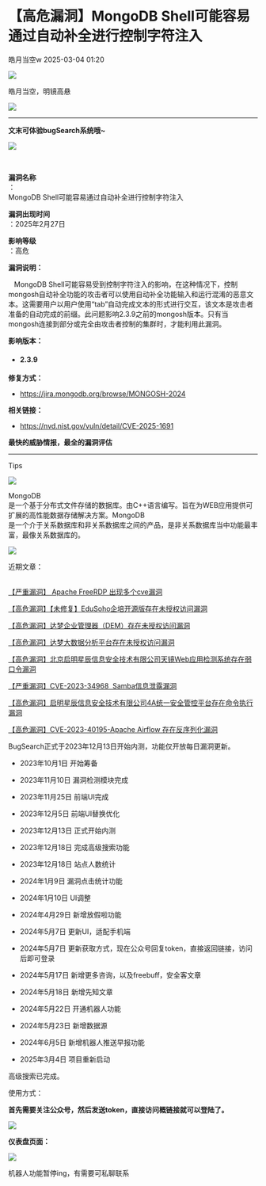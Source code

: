 #  【高危漏洞】MongoDB Shell可能容易通过自动补全进行控制字符注入   
 皓月当空w   2025-03-04 01:20  
  
![](https://mmbiz.qpic.cn/mmbiz_png/h1AzajLJTBu7YOczrAwxaw0KAqv7gHNdsWu0BEtibKibaegocwoGb75HNNUpZ0ukoIu7XxnCpsONILQhseSns4zg/640?wx_fmt=png "")  
  
皓月当空，明镜高悬  
  
![](https://mmbiz.qpic.cn/mmbiz_gif/h1AzajLJTBu7YOczrAwxaw0KAqv7gHNdZfzFIibGpEEEjcB4BuCfTfsf4KgL65xJd1EO5ibicom3eT9QDCHzvMr7w/640?wx_fmt=gif "")  
  
  
  
  
****  
**文末可体验bugSearch系统哦~**  
  
  
![](https://mmbiz.qpic.cn/mmbiz_png/h1AzajLJTBu7YOczrAwxaw0KAqv7gHNdjgbENMv47awmAOrpibcD0W1Cyicz2b2RY2qRfeCSL29wSIMCPQMS3T8w/640?wx_fmt=png "")  
  
   
  
**漏洞名称**  
：  
MongoDB Shell可能容易通过自动补全进行控制字符注入  
  
**漏洞出现时间**  
：2025年2月27日  
  
**影响等级**  
：高危  
  
**漏洞说明：**  
  
   MongoDB Shell可能容易受到控制字符注入的影响，在这种情况下，控制mongosh自动补全功能的攻击者可以使用自动补全功能输入和运行混淆的恶意文本。这需要用户以用户使用“tab”自动完成文本的形式进行交互，该文本是攻击者准备的自动完成的前缀。此问题影响2.3.9之前的mongosh版本。只有当mongosh连接到部分或完全由攻击者控制的集群时，才能利用此漏洞。  
  
**影响版本：**  
- #### 2.3.9  
  
**修复方式：**  
- https://jira.mongodb.org/browse/MONGOSH-2024  
  
**相关链接：**  
- https://nvd.nist.gov/vuln/detail/CVE-2025-1691  
  
  
**最快的威胁情报，最全的漏洞评估**  
  
****  
  
  
  
  
  
  
Tips  
  
![](https://mmbiz.qpic.cn/mmbiz_png/h1AzajLJTBu7YOczrAwxaw0KAqv7gHNdjM6hZmEJpn7tvGpPUaMaWjmktwXWhnoEtcDFjczcwLC3v5tYxJV0JA/640?wx_fmt=png "")  
  
  
MongoDB  
是一个基于分布式文件存储的数据库。由C++语言编写。旨在为WEB应用提供可扩展的高性能数据存储解决方案。MongoDB  
是一个介于关系数据库和非关系数据库之间的产品，是非关系数据库当中功能最丰富，最像关系数据库的。  
  
  
  
  
![](https://mmbiz.qpic.cn/mmbiz_png/h1AzajLJTBsGR5jHw9fpxuTmXiaCdhv2XyzlwsZDUwVYeShmG5PSjqqOpUW3KCwb8q4pVmBso9BrqVTibFm576rQ/640?wx_fmt=png "")  
  
近期文章：  
  
[](http://mp.weixin.qq.com/s?__biz=Mzg4MDg5NzAxMQ==&mid=2247484843&idx=1&sn=772b303b7bfebde91f5178944bbcd375&chksm=cf6f7b37f818f22196b97caa7967c4f5d3f097608df9207c8860b0fc300e22378d7a211403d8&scene=21#wechat_redirect)  
  
[](http://mp.weixin.qq.com/s?__biz=Mzg4MDg5NzAxMQ==&mid=2247484823&idx=1&sn=33b81fbc4fb970c623e77d7a5ef46525&chksm=cf6f7b0bf818f21d3450c49112319228ee7fb2557f4914af6808ec6fc7fa3f9c5bd38780228c&scene=21#wechat_redirect)  
[【严重漏洞】 Apache FreeRDP 出现多个cve漏洞](http://mp.weixin.qq.com/s?__biz=Mzg4MDg5NzAxMQ==&mid=2247484859&idx=1&sn=eb3e9f6d87304e78741397da0c29936b&chksm=cf6f7b27f818f2313bb5832d63d54d85dc146bf3ebcc06278a2c8dd59605e7b1d442b0a3fa25&scene=21#wechat_redirect)  
  
  
[【高危漏洞】【未修复】EduSoho企培开源版存在未授权访问漏洞](http://mp.weixin.qq.com/s?__biz=Mzg4MDg5NzAxMQ==&mid=2247484863&idx=1&sn=fd7d16aef7c10a2699fb491b0ea02bbe&chksm=cf6f7b23f818f235e455e36c1ff8cf56d2dd964ea7f37a11ce67e7c63d2cb705f212ad02278e&scene=21#wechat_redirect)  
  
  
[【高危漏洞】达梦企业管理器（DEM）存在未授权访问漏洞](http://mp.weixin.qq.com/s?__biz=Mzg4MDg5NzAxMQ==&mid=2247484888&idx=1&sn=9e4d6603a8c3dc5d63532fa5571f1ccf&chksm=cf6f7b44f818f25269d6a7ebfa54a19b4f84d83e1c19fd110710a353d53bc0a67065685847fa&scene=21#wechat_redirect)  
  
  
[【高危漏洞】达梦大数据分析平台存在未授权访问漏洞](http://mp.weixin.qq.com/s?__biz=Mzg4MDg5NzAxMQ==&mid=2247484863&idx=2&sn=f6032b4c7a109a838b9392ef2950abce&chksm=cf6f7b23f818f23587ab5d2095882f8ff6a1bb0e205a67c49016dfe860ed4abe67b47e5467ac&scene=21#wechat_redirect)  
  
  
[【高危漏洞】北京启明星辰信息安全技术有限公司天镜Web应用检测系统存在弱口令漏洞](http://mp.weixin.qq.com/s?__biz=Mzg4MDg5NzAxMQ==&mid=2247484888&idx=2&sn=7fa6fe96332176f5c1feb21c9064a9e5&chksm=cf6f7b44f818f2523bf768e1a85a1edbbc6e5db8747a7c9982bf89e62e9915309b6e92fe3834&scene=21#wechat_redirect)  
  
  
[【严重漏洞】CVE-2023-34968  Samba信息泄露漏洞](http://mp.weixin.qq.com/s?__biz=Mzg4MDg5NzAxMQ==&mid=2247484853&idx=1&sn=e1e42f0123d773143f6eb8b56669ec70&chksm=cf6f7b29f818f23fe32ad614b7c99821d28a1f20e3b8ca2fc4543b754e6c1de14e878862b4ff&scene=21#wechat_redirect)  
  
  
[【高危漏洞】启明星辰信息安全技术有限公司4A统一安全管控平台存在命令执行漏洞](http://mp.weixin.qq.com/s?__biz=Mzg4MDg5NzAxMQ==&mid=2247484849&idx=1&sn=30d011f2463c4912c42491289a590062&chksm=cf6f7b2df818f23b8376cbb2f6e2da22b223ea184c98106ddbbae747b44a0d2299a3c3202d27&scene=21#wechat_redirect)  
  
  
[【高危漏洞】CVE-2023-40195-Apache Airflow 存在反序列化漏洞](http://mp.weixin.qq.com/s?__biz=Mzg4MDg5NzAxMQ==&mid=2247484843&idx=2&sn=b6bcc3857a123bc3a0f79238617ada50&chksm=cf6f7b37f818f2212881d7cbb330d01874949be7a51e6433fbc79450d7ec968bc3eaaca37b51&scene=21#wechat_redirect)  
  
  
  
  
  
  
  
BugSearch正式于2023年12月13日开始内测，功能仅开放每日漏洞更新。  
  
- 2023年10月1日 开始筹备  
  
- 2023年11月10日 漏洞检测模块完成  
  
- 2023年11月25日 前端UI完成  
  
- 2023年12月5日 前端UI替换优化  
  
- 2023年12月13日 正式开始内测  
  
- 2023年12月18日 完成高级搜索功能  
  
- 2023年12月18日 站点人数统计  
  
- 2024年1月9日 漏洞点击统计功能  
  
- 2024年1月10日 UI调整  
  
- 2024年4月29日 新增放假啦功能  
  
- 2024年5月7日 更新UI，适配手机端  
  
- 2024年5月7日 更新获取方式，现在公众号回复token，直接返回链接，访问后即可登录  
  
- 2024年5月17日 新增更多咨询，以及freebuff，安全客文章  
  
- 2024年5月18日 新增先知文章  
  
- 2024年5月22日 开通机器人功能  
  
- 2024年5月23日 新增数据源  
  
- 2024年6月5日 新增机器人推送早报功能  
  
- 2025年3月4日 项目重新启动  
  
高级搜索已完成。  
  
  
使用方式：  
  
  
**首先需要关注公众号，然后发送token，直接访问概链接就可以登陆了。**  
  
  
  
  
  
  
![](https://mmbiz.qpic.cn/mmbiz_png/h1AzajLJTBsiaHmnZSibt1icLpa0yYG4GKBxZ0L3hPUQYcLEGqjy2lV24GCnZxRV4iaas9iaqac7FC1HKjWL7zvsicyg/640?wx_fmt=png&from=appmsg "")  
  
  
  
**仪表盘页面：**  
  
  
![](https://mmbiz.qpic.cn/mmbiz_png/h1AzajLJTBsiaHmnZSibt1icLpa0yYG4GKB0GqgZwaGsjXekYhPqLzibjgdfgO01p2UrC2vBa2VjImTicib6Xjy7SibUg/640?wx_fmt=png&from=appmsg "")  
  
  
机器人功能暂停ing，有需要可私聊联系  
  
  
  
